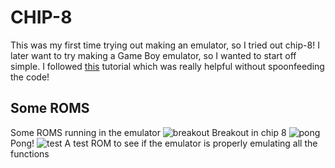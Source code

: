 # CHIP-8
This was my first time trying out making an emulator, so I tried out chip-8! I later want to try making a Game Boy emulator, so I wanted to start off simple. I followed [this](https://tobiasvl.github.io/blog/write-a-chip-8-emulator/) tutorial which was really helpful without spoonfeeding the code!
## Some ROMS 
Some ROMS running in the emulator 
![breakout](https://cloud-nbgnx3vrq-hack-club-bot.vercel.app/0breakout.png)
Breakout in chip 8
![pong](https://cloud-nbgnx3vrq-hack-club-bot.vercel.app/1pong8.png)
Pong!
![test](https://cloud-nbgnx3vrq-hack-club-bot.vercel.app/3tests.png)
A test ROM to see if the emulator is properly emulating all the functions
